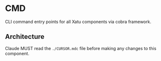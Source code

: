 # CMD

CLI command entry points for all Xatu components via cobra framework.

## Architecture  
Claude MUST read the `./CURSOR.mdc` file before making any changes to this component.